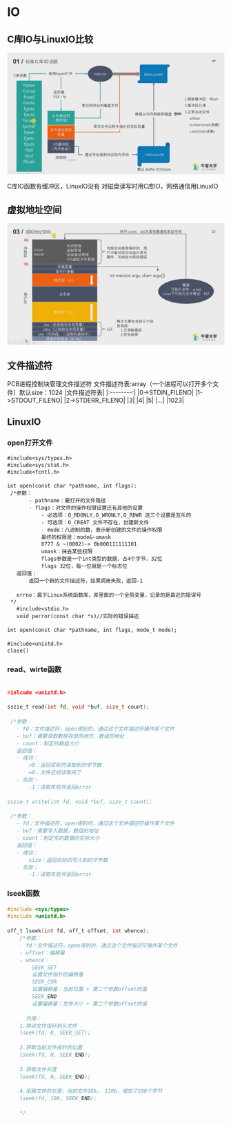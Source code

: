 # IO
## C库IO与LinuxIO比较
 ![C库IO](image/C%E5%BA%93IO.png)

 C库IO函数有缓冲区，LinuxIO没有
 对磁盘读写时用C库IO，网络通信用LinuxIO


 ## 虚拟地址空间
 ![虚拟地址](image/%E8%99%9A%E6%8B%9F%E5%9C%B0%E5%9D%80.png)

 ## 文件描述符
 PCB进程控制块管理文件描述符
 文件描述符表:array（一个进程可以打开多个文件）默认size：1024
 |文件描述符表|
 |:--------:|
 |0->STDIN_FILENO|
 |1->STDOUT_FILENO|
 |2->STDERR_FILENO|
 |3|
 |4|
 |5|
 |...|
 |1023|

 ## LinuxIO
 ### open打开文件
 ```
 #include<sys/types.h>
 #include<sys/stat.h>
 #include<fcntl.h>
 
 int open(const char *pathname, int flags):
  /*参数：
        - pathname：要打开的文件路径
        - flags：对文件的操作权限设置还有其他的设置
            - 必选项：O_RDONLY,O_WRONLY,O_RDWR 这三个设置是互斥的
            - 可选项：O_CREAT 文件不存在，创建新文件
            - mode：八进制的数，表示新创建的文件的操作权限
            最终的权限是：mode&~umask
            0777 & ~(0002)-> 0b000111111101
            umask：抹去某些权限
            flags参数是一个int类型的数据，占4个字节，32位
            flags 32位，每一位就是一个标志位
    返回值：
        返回一个新的文件描述符，如果调用失败，返回-1
    
    errno：属于Linux系统函数库，库里面的一个全局变量，记录的是最近的错误号
  */
    #include<stdio.h>
    void perror(const char *s)//实际的错误描述

 int open(const char *pathname, int flags, mode_t mode);

 #include<unistd.h>
 close()
 ```

 ### read、wirte函数
 
 ```c

 #inlcude <unistd.h>

 sszie_t read(int fd, void *buf, size_t count);
 
  /*参数：
	- fd：文件描述符，open得到的，通过这个文件描述符操作某个文件
	- buf：需要读取数据存放的地方，数组的地址
	- count：制定的数组大小
    返回值：
	- 成功：
	    >0：返回实际的读取到的字节数
	    =0：文件已经读取完了
	- 失败：
	    -1：读取失败并返回error

 sszie_t write(int fd, void *buf, size_t count);
 
  /*参数：
	- fd：文件描述符，open得到的，通过这个文件描述符操作某个文件
	- buf：需要写入数据，数组的地址
	- count：制定写的数据的实际大小
    返回值：
	- 成功：
	    size：返回实际的写入到的字节数
	- 失败：
	    -1：读取失败并返回error


 ```

### lseek函数

```c
#include <sys/types>
#include <unistd.h>

off_t lseek(int fd, off_t offset, int whence);
    /*参数：
	- fd：文件描述符，open得到的，通过这个文件描述符操作某个文件
	- offset：偏移量
	- whence：
	    SEEK_SET
		设置文件指针的偏移量
	    SEEK_CUR
		设置偏移量：当前位置 + 第二个参数offset的值
	    SEEK_END
		设置偏移量：文件大小 + 第二个参数offset的值

      作用：
	1.移动文件指针到头文件
	lseek(fd, 0, SEEK_SET);

	2.获取当前文件指针的位置
	lseek(fd, 0, SEEK_END);

	3.获取文件长度
	lseek(fd, 0, SEEK_END);

	4.拓展文件的长度，当前文件10b， 110b，增加了100个字节
	lseek(fd, 100, SEEK_END);

    */
